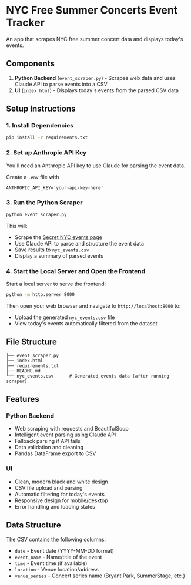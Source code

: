 # NYC Free Summer Concerts Event Tracker

An app that scrapes NYC free summer concert data and displays today's events.

## Components

1. **Python Backend** (`event_scraper.py`) - Scrapes web data and uses Claude API to parse events into a CSV
2. **UI** (`index.html`) - Displays today's events from the parsed CSV data

## Setup Instructions

### 1. Install Dependencies

```bash
pip install -r requirements.txt
```

### 2. Set up Anthropic API Key

You'll need an Anthropic API key to use Claude for parsing the event data.

Create a `.env` file with
```
ANTHROPIC_API_KEY='your-api-key-here'
```

### 3. Run the Python Scraper

```bash
python event_scraper.py
```

This will:
- Scrape the [Secret NYC events page](https://secretnyc.co/free-summer-concerts-2025-full-list/)
- Use Claude API to parse and structure the event data
- Save results to `nyc_events.csv`
- Display a summary of parsed events

### 4. Start the Local Server and Open the Frontend

Start a local server to serve the frontend:

```bash
python -m http.server 8000
```

Then open your web browser and navigate to `http://localhost:8000` to:
- Upload the generated `nyc_events.csv` file
- View today's events automatically filtered from the dataset

## File Structure

```
├── event_scraper.py
├── index.html
├── requirements.txt
├── README.md
└── nyc_events.csv      # Generated events data (after running scraper)
```

## Features

### Python Backend
- Web scraping with requests and BeautifulSoup
- Intelligent event parsing using Claude API
- Fallback parsing if API fails
- Data validation and cleaning
- Pandas DataFrame export to CSV

### UI
- Clean, modern black and white design
- CSV file upload and parsing
- Automatic filtering for today's events
- Responsive design for mobile/desktop
- Error handling and loading states

## Data Structure

The CSV contains the following columns:
- `date` - Event date (YYYY-MM-DD format)
- `event_name` - Name/title of the event
- `time` - Event time (if available)
- `location` - Venue location/address
- `venue_series` - Concert series name (Bryant Park, SummerStage, etc.)
